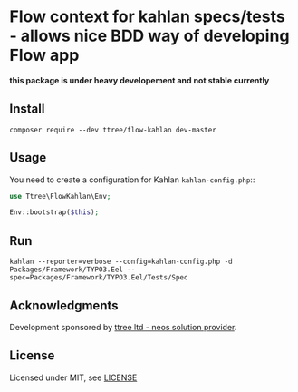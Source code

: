 Flow context for kahlan specs/tests - allows nice BDD way of developing Flow app
================================================================================

__this package is under heavy developement and not stable currently__

Install
-------

    composer require --dev ttree/flow-kahlan dev-master
    
Usage
-----

You need to create a configuration for Kahlan ``kahlan-config.php``::

```php
use Ttree\FlowKahlan\Env;

Env::bootstrap($this);
```

Run
---

    kahlan --reporter=verbose --config=kahlan-config.php -d Packages/Framework/TYPO3.Eel --spec=Packages/Framework/TYPO3.Eel/Tests/Spec

Acknowledgments
---------------

Development sponsored by [ttree ltd - neos solution provider](http://ttree.ch).

License
-------

Licensed under MIT, see [LICENSE](LICENSE)
